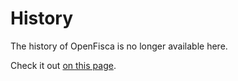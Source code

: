 # <i class="fa fa-history"></i> History

The history of OpenFisca is no longer available here.

Check it out [on this page](https://openfisca.org/en/about/#history).
